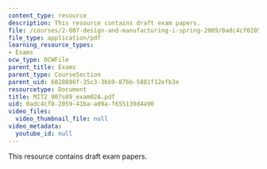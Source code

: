 ```yaml
---
content_type: resource
description: This resource contains draft exam papers.
file: /courses/2-007-design-and-manufacturing-i-spring-2009/0adc4cf0205941baa09af655139d4a90_MIT2_007s09_exam02A.pdf
file_type: application/pdf
learning_resource_types:
- Exams
ocw_type: OCWFile
parent_title: Exams
parent_type: CourseSection
parent_uid: 6828896f-35c3-3bb9-87bb-5881f12efb3e
resourcetype: Document
title: MIT2_007s09_exam02A.pdf
uid: 0adc4cf0-2059-41ba-a09a-f655139d4a90
video_files:
  video_thumbnail_file: null
video_metadata:
  youtube_id: null
---
```

This resource contains draft exam papers.

